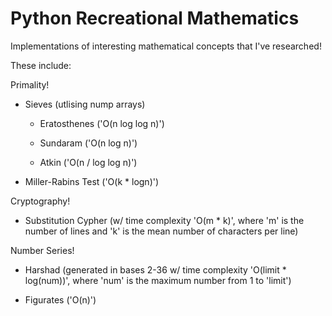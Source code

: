 # Python Recreational Mathematics
Implementations of interesting mathematical concepts that I've researched!

These include:

Primality!

- Sieves (utlising nump arrays)

  - Eratosthenes ('O(n log log n)')

  - Sundaram ('O(n log n)')

  - Atkin ('O(n / log log n)')

- Miller-Rabins Test ('O(k * logn)')

Cryptography!

- Substitution Cypher (w/ time complexity 'O(m * k)', where 'm' is the number of lines and 'k' is the mean number of characters per line)

Number Series!

- Harshad (generated in bases 2-36 w/ time complexity 'O(limit * log(num))', where 'num' is the maximum number from 1 to 'limit')

- Figurates ('O(n)')
